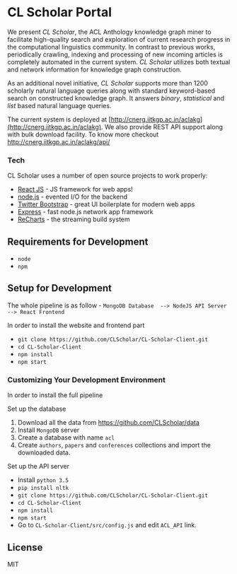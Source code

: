 # CL Scholar Portal

We present _CL Scholar_, the ACL Anthology knowledge graph miner to facilitate high-quality search and exploration of current research progress in the computational linguistics community. In contrast to previous works, periodically crawling, indexing and processing of new incoming articles is completely automated in the current system. _CL Scholar_ utilizes both textual and network information for knowledge graph construction. 

As an additional novel initiative, _CL Scholar_ supports more than 1200 scholarly natural language queries along with standard keyword-based search on constructed knowledge graph. It answers _binary_, _statistical_ and _list_ based natural language queries. 

The current system is deployed at [http://cnerg.iitkgp.ac.in/aclakg](http://cnerg.iitkgp.ac.in/aclakg). We also provide REST API support along with bulk download facility. To know more checkout http://cnerg.iitkgp.ac.in/aclakg/api/

### Tech

CL Scholar uses a number of open source projects to work properly:

* [React JS](https://reactjs.org/) - JS framework for web apps!
* [node.js](https://nodejs.org/) - evented I/O for the backend
* [Twitter Bootstrap](http://twitter.github.com/bootstrap/) - great UI boilerplate for modern web apps
* [Express](http://expressjs.com/) - fast node.js network app framework
* [ReCharts](http://recharts.org/en-US/) - the streaming build system


## Requirements for Development

- `node`
- `npm`

## Setup for Development

The whole pipeline is as follow - 
`MongoDB Database  --> NodeJS API Server --> React Frontend`

In order to install the website and frontend part

- `git clone https://github.com/CLScholar/CL-Scholar-Client.git`
- `cd CL-Scholar-Client`
- `npm install`
- `npm start`

### Customizing Your Development Environment

In order to install the full pipeline

Set up the database

1. Download all the data from https://github.com/CLScholar/data
2. Install `MongoDB` server
3. Create a database with name `acl`
4. Create `authors`, `papers` and `conferences` collections and import the downloaded data.

Set up the API server

- Install `python 3.5`
- `pip install nltk`
- `git clone https://github.com/CLScholar/CL-Scholar-Client.git`
- `cd CL-Scholar-Client`
- `npm install`
- `npm start`
- Go to `CL-Scholar-Client/src/config.js` and edit `ACL_API` link.

License
----
MIT

